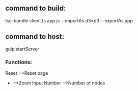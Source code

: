 ## command to build:
tsc-bundle client.ts app.js --importAs d3=d3 --exportAs app

## command to host:
gulp startServer

### Functions:
Reset -->Reset page
+ -->Zoom
Input Number -->Number of nodes
